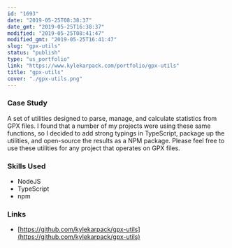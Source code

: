 ```yaml
---
id: "1693"
date: "2019-05-25T08:38:37"
date_gmt: "2019-05-25T16:38:37"
modified: "2019-05-25T08:41:47"
modified_gmt: "2019-05-25T16:41:47"
slug: "gpx-utils"
status: "publish"
type: "us_portfolio"
link: "https://www.kylekarpack.com/portfolio/gpx-utils"
title: "gpx-utils"
cover: "./gpx-utils.png"
---
```

### Case Study

A set of utilities designed to parse, manage, and calculate statistics from GPX files. I found that a number of my projects were using these same functions, so I decided to add strong typings in TypeScript, package up the utilities, and open-source the results as a NPM package. Please feel free to use these utilities for any project that operates on GPX files.

### Skills Used

- NodeJS
- TypeScript
- npm

### Links

- [https://github.com/kylekarpack/gpx-utils](https://github.com/kylekarpack/gpx-utils)